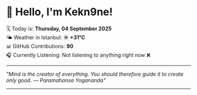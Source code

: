 # 👋 Hello, I'm Kekn9ne!

🗓️ Today is: **Thursday, 04 September 2025**  
🌤️ Weather in Istanbul: **☀️   +31°C**  
📊 GitHub Contributions: **90**  
🎧 Currently Listening: Not listening to anything right now ❌

---

_"Mind is the creator of everything. You should therefore guide it to create only good. — *Paramahansa Yogananda*"_

---
